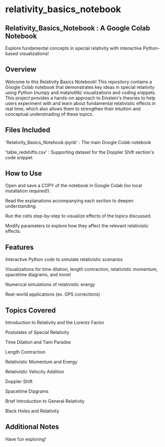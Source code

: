 # relativity_basics_notebook

## Relativity_Basics_Notebook : A Google Colab Notebook
Explore fundamental concepts in special relativity with interactive Python-based visualizations!

## Overview
Welcome to this Relativity Basics Notebook! This repository contains a Google Colab notebook that demonstrates key ideas in special relativity using Python (numpy and matplotlib) visualizations and coding snippets. This project provides a hands-on approach to Einstein's theories to help users experiment with and learn about fundamental relativistic effects in real time, which also allows them to strengthen their intuition and conceptual understnading of these topics.

## Files Included
'Relativity_Basics_Notebook.ipynb' : The main Google Colab notebook

'table_redshifts.csv' : Supporting dataset for the Doppler Shift section's code snippet

## How to Use
Open and save a COPY of the notebook in Google Colab (no local installation required!).

Read the explanations accompanying each section to deepen understanding.

Run the cells step-by-step to visualize effects of the topics discussed.

Modify parameters to explore how they affect the relevant relativistic effects.

## Features
Interactive Python code to simulate relativistic scenarios

Visualizations for time dilation, length contraction, relativistic momentum, spacetime diagrams, and more!

Numerical simulations of relativistic energy

Real-world applications (ex. GPS corrections)

## Topics Covered
Introduction to Relativity and the Lorentz Factor

Postulates of Special Relativity

Time Dilation and Twin Paradox

Length Contraction

Relativistic Momentum and Energy

Relativistic Velocity Addition

Doppler Shift

Spacetime Diagrams

Brief Introduction to General Relativity

Black Holes and Relativity


## Additional Notes

Have fun exploring!
